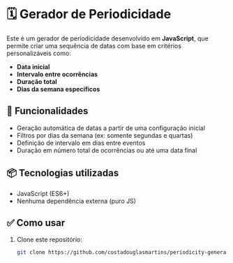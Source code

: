 # 🗓️ Gerador de Periodicidade

Este é um gerador de periodicidade desenvolvido em **JavaScript**, que permite criar uma sequência de datas com base em critérios personalizáveis como:

- **Data inicial**
- **Intervalo entre ocorrências**
- **Duração total**
- **Dias da semana específicos**

## 🚀 Funcionalidades

- Geração automática de datas a partir de uma configuração inicial
- Filtros por dias da semana (ex: somente segundas e quartas)
- Definição de intervalo em dias entre eventos
- Duração em número total de ocorrências ou até uma data final

## 📦 Tecnologias utilizadas

- JavaScript (ES6+)
- Nenhuma dependência externa (puro JS)

## ✅ Como usar

1. Clone este repositório:
   ```bash
   git clone https://github.com/costadouglasmartins/periodicity-generator

